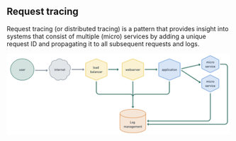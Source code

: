 ## Request tracing

Request tracing (or distributed tracing) is a pattern that provides insight into systems that consist of
multiple (micro) services by adding a unique request ID and propagating it to all subsequent requests and logs.

![overview](overview.png)
